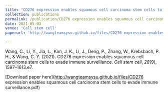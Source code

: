 ```yaml
---
title: "CD276 expression enables squamous cell carcinoma stem cells to evade immune surveillance"
collection: publications
permalink: /publication/CD276 expression enables squamous cell carcinoma stem cells to evade immune surveillance
date: 2021-05-03
venue: 'Cell stem cell'
paperurl: 'http://wangteamsysu.github.io/files/CD276 expression enables squamous cell carcinoma stem cells to evade immune surveillance.pdf'

---
```

Wang, C., Li, Y., Jia, L., Kim, J. K., Li, J., Deng, P., Zhang, W., Krebsbach, P. H., & Wang, C. Y. (2021). CD276 expression enables squamous cell carcinoma stem cells to evade immune surveillance. *Cell stem cell*, *28*(9), 1597–1613.e7. 

[Download paper here](http://wangteamsysu.github.io/files/CD276 expression enables squamous cell carcinoma stem cells to evade immune surveillance.pdf)
